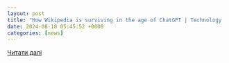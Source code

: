 ```yaml
---
layout: post
title: "How Wikipedia is surviving in the age of ChatGPT | Technology | EL PAÍS English"
date: 2024-08-10 05:45:52 +0000
categories: [news]
---
```


[Читати далі](https://english.elpais.com/technology/2024-08-10/how-wikipedia-is-surviving-in-the-age-of-chatgpt.html)
